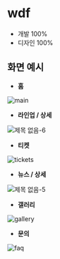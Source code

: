 # wdf

- 개발 100%
- 디자인 100%

## 화면 예시

* <b>홈</b>

![main](https://user-images.githubusercontent.com/14077108/135460403-fd51bf8d-01ca-4171-aa91-52842d10f1b6.png)

* <b>라인업 / 상세</b>
 
![제목 없음-6](https://user-images.githubusercontent.com/14077108/135568737-8913e0cb-478f-46b0-a107-3ccdd83e0dbf.png)

* <b>티켓</b>

![tickets](https://user-images.githubusercontent.com/14077108/135460412-cefa943a-49a2-4c5e-be67-ffa4b2c4b32c.png)

* <b>뉴스 / 상세</b>

![제목 없음-5](https://user-images.githubusercontent.com/14077108/135568511-b236b370-f187-4739-823f-5f6a1bb79542.png)

* <b>갤러리</b>

![gallery](https://user-images.githubusercontent.com/14077108/135460394-5a7bebd4-3e34-41f0-bd1c-ea8c7fe3e7ce.png)

* <b>문의</b>

![faq](https://user-images.githubusercontent.com/14077108/135460388-788620b1-09d7-41ef-befc-a4393c41ab35.png)
